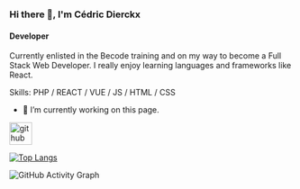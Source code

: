 ### Hi there 👋, I'm Cédric Dierckx
#### Developer
Currently enlisted in the Becode training and on my way to become a Full Stack Web Developer. I really enjoy learning
languages and frameworks like React. 

Skills: PHP / REACT / VUE / JS / HTML / CSS

- 🔭 I’m currently working on this page. 


[<img src='https://cdn.jsdelivr.net/npm/simple-icons@3.0.1/icons/github.svg' alt='github' height='40'>](https://github.com/CE5RIC)  

[![Top Langs](https://github-readme-stats.vercel.app/api/top-langs/?username=CE5RIC)](https://github.com/anuraghazra/github-readme-stats)

![GitHub Activity Graph](https://activity-graph.herokuapp.com/graph?username=CE5RIC)  

